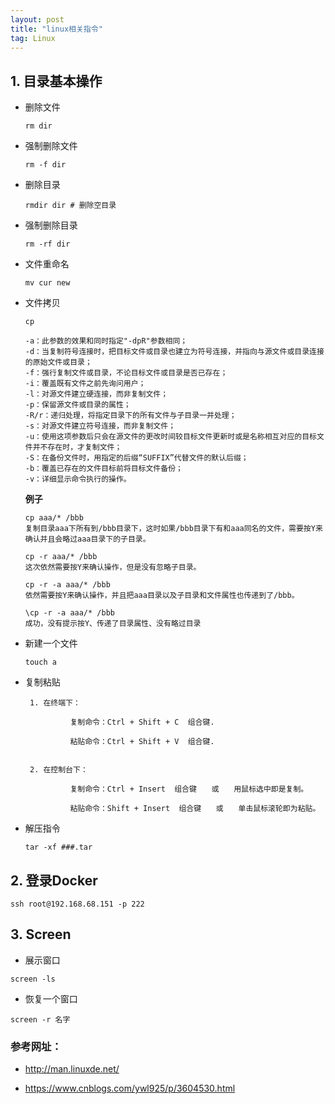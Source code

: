 ```yaml
---
layout: post
title: "linux相关指令"
tag: Linux
---
```

## 1.  目录基本操作



- 删除文件

  ~~~
  rm dir
  ~~~

- 强制删除文件

  ~~~
  rm -f dir
  ~~~

- 删除目录

  ~~~
  rmdir dir # 删除空目录
  ~~~

- 强制删除目录

  ~~~
  rm -rf dir
  ~~~

- 文件重命名

  ~~~
  mv cur new
  ~~~

- 文件拷贝

  ~~~
  cp 
  ~~~

  ~~~
  -a：此参数的效果和同时指定"-dpR"参数相同；
  -d：当复制符号连接时，把目标文件或目录也建立为符号连接，并指向与源文件或目录连接的原始文件或目录；
  -f：强行复制文件或目录，不论目标文件或目录是否已存在；
  -i：覆盖既有文件之前先询问用户；
  -l：对源文件建立硬连接，而非复制文件；
  -p：保留源文件或目录的属性；
  -R/r：递归处理，将指定目录下的所有文件与子目录一并处理；
  -s：对源文件建立符号连接，而非复制文件；
  -u：使用这项参数后只会在源文件的更改时间较目标文件更新时或是名称相互对应的目标文件并不存在时，才复制文件；
  -S：在备份文件时，用指定的后缀“SUFFIX”代替文件的默认后缀；
  -b：覆盖已存在的文件目标前将目标文件备份；
  -v：详细显示命令执行的操作。
  ~~~

  **例子**

  ~~~
  cp aaa/* /bbb
  复制目录aaa下所有到/bbb目录下，这时如果/bbb目录下有和aaa同名的文件，需要按Y来确认并且会略过aaa目录下的子目录。
  
  cp -r aaa/* /bbb
  这次依然需要按Y来确认操作，但是没有忽略子目录。
  
  cp -r -a aaa/* /bbb
  依然需要按Y来确认操作，并且把aaa目录以及子目录和文件属性也传递到了/bbb。
  
  \cp -r -a aaa/* /bbb
  成功，没有提示按Y、传递了目录属性、没有略过目录
  ~~~

- 新建一个文件

  ~~~
  touch a
  ~~~

- 复制粘贴

  ~~~
   1. 在终端下：
  
            复制命令：Ctrl + Shift + C  组合键.
  
            粘贴命令：Ctrl + Shift + V  组合键.
  
  
   2. 在控制台下：
  
            复制命令：Ctrl + Insert  组合键　　或　　用鼠标选中即是复制。
  
            粘贴命令：Shift + Insert  组合键　　或　　单击鼠标滚轮即为粘贴。
  ~~~

- 解压指令

  ~~~
  tar -xf ###.tar
  ~~~


## 2. 登录Docker

~~~
ssh root@192.168.68.151 -p 222
~~~

## 3. Screen

- 展示窗口

~~~
screen -ls
~~~

- 恢复一个窗口

~~~
screen -r 名字
~~~



### 参考网址：

- <http://man.linuxde.net/>

- https://www.cnblogs.com/ywl925/p/3604530.html


